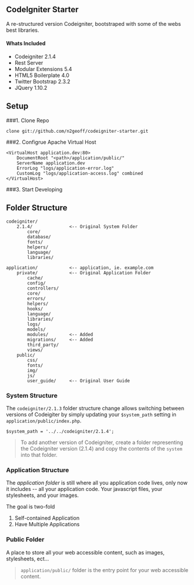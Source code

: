 CodeIgniter Starter
----

A re-structured version Codeigniter, bootstraped with some of the webs best libraries.

#### Whats Included
- Codeigniter         2.1.4
- Rest Server
- Modular Extensions  5.4
- HTML5 Boilerplate   4.0
- Twitter Bootstrap   2.3.2
- JQuery              1.10.2

## Setup

###1. Clone Repo

    clone git://github.com/n2geoff/codeigniter-starter.git

###2. Configrue Apache Virtual Host

    <VirtualHost application.dev:80>
        DocumentRoot "<path>/application/public/"
        ServerName application.dev
        ErrorLog "logs/application-error.log"
        CustomLog "logs/application-access.log" combined
    </VirtualHost>

###3. Start Developing



## Folder Structure

	codeigniter/
		2.1.4/				<-- Original System Folder
			core/
    		database/
    		fonts/
    		helpers/
			language/
			libraries/

	application/			<-- application, ie. example.com
		private/			<-- Original Application Folder
			cache/
			config/
			controllers/
			core/
			errors/
			helpers/
			hooks/
			language/
			libraries/
			logs/
			models/
			modules/        <-- Added
			migrations/ 	<-- Added 
			third_party/
			views/
		public/
			css/
			fonts/
			img/
			js/
			user_guide/		<-- Original User Guide
			
### System Structure

The `codeigniter/2.1.3` folder structure change allows switching between versions of Codeigiter by simply updating your `$system_path` setting in `application/public/index.php`.  

    $system_path = '../../codeigniter/2.1.4';

>To add another version of Codeigniter, create a folder representing the Codeigniter version (2.1.4) and copy the contents of the `system` into that folder.


### Application Structure

The _application folder_ is still where all you application code lives, only now it includes -- all your application code.  Your javascript files, your stylesheets, and your images.  

The goal is two-fold

1. Self-contained Application
2. Have Multiple Applications


### Public Folder

A place to store all your web accessible content, such as images, stylesheets, ect... 

>`application/public/` folder is the entry point for your web accessible content.




